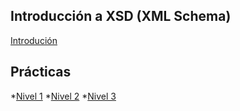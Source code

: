 ## Introducción a XSD (XML Schema)
[Introdución](xsd.md)

## Prácticas


*[Nivel 1](./Pxsd/nivel1/nivel1.md)
*[Nivel 2](./Pxsd/nivel1/nivel2.md)
*[Nivel 3](./Pxsd/nivel1/nivel3.md)